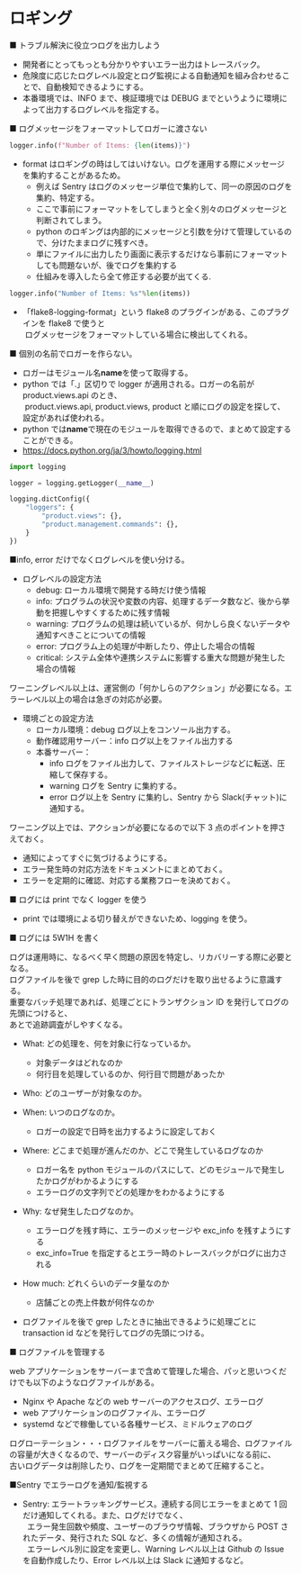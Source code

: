 # ロギング

■ トラブル解決に役立つログを出力しよう

- 開発者にとってもっとも分かりやすいエラー出力はトレースバック。
- 危険度に応じたログレベル設定とログ監視による自動通知を組み合わせることで、自動検知できるようにする。
- 本番環境では、INFO まで、検証環境では DEBUG までというように環境によって出力するログレベルを指定する。

■ ログメッセージをフォーマットしてロガーに渡さない

```python
logger.info(f"Number of Items: {len(items)}")
```

- format はロギングの時はしてはいけない。ログを運用する際にメッセージを集約することがあるため。
  - 例えば Sentry はログのメッセージ単位で集約して、同一の原因のログを集約、特定する。
  - ここで事前にフォーマットをしてしまうと全く別々のログメッセージと判断されてしまう。
  - python のロギングは内部的にメッセージと引数を分けて管理しているので、分けたままログに残すべき。
  - 単にファイルに出力したり画面に表示するだけなら事前にフォーマットしても問題ないが、後でログを集約する
  - 仕組みを導入したら全て修正する必要が出てくる.

```python
logger.info("Number of Items: %s"%len(items))
```

- 「flake8-logging-format」という flake8 のプラグインがある、このプラグインを flake8 で使うと  
  &nbsp;ログメッセージをフォーマットしている場合に検出してくれる。

■ 個別の名前でロガーを作らない。

- ロガーはモジュール名**name**を使って取得する。
- python では「.」区切りで logger が適用される。ロガーの名前が product.views.api のとき、  
  &nbsp;product.views.api, product.views, product と順にログの設定を探して、設定があれば使われる。
- python では**name**で現在のモジュールを取得できるので、まとめて設定することができる。
- https://docs.python.org/ja/3/howto/logging.html

```python
import logging

logger = logging.getLogger(__name__)

logging.dictConfig({
    "loggers": {
        "product.views": {},
        "product.management.commands": {},
    }
})
```

■info, error だけでなくログレベルを使い分ける。

- ログレベルの設定方法
  - debug: ローカル環境で開発する時だけ使う情報
  - info: プログラムの状況や変数の内容、処理するデータ数など、後から挙動を把握しやすくするために残す情報
  - warning: プログラムの処理は続いているが、何かしら良くないデータや通知すべきことについての情報
  - error: プログラム上の処理が中断したり、停止した場合の情報
  - critical: システム全体や連携システムに影響する重大な問題が発生した場合の情報

ワーニングレベル以上は、運営側の「何かしらのアクション」が必要になる。エラーレベル以上の場合は急ぎの対応が必要。

- 環境ごとの設定方法
  - ローカル環境：debug ログ以上をコンソール出力する。
  - 動作確認用サーバー：info ログ以上をファイル出力する
  - 本番サーバー：
    - info ログをファイル出力して、ファイルストレージなどに転送、圧縮して保存する。
    - warning ログを Sentry に集約する。
    - error ログ以上を Sentry に集約し、Sentry から Slack(チャット)に通知する。

ワーニング以上では、アクションが必要になるので以下 3 点のポイントを押さえておく。

- 通知によってすぐに気づけるようにする。
- エラー発生時の対応方法をドキュメントにまとめておく。
- エラーを定期的に確認、対応する業務フローを決めておく。

■ ログには print でなく logger を使う

- print では環境による切り替えができないため、logging を使う。

■ ログには 5W1H を書く

ログは運用時に、なるべく早く問題の原因を特定し、リカバリーする際に必要となる。  
ログファイルを後で grep した時に目的のログだけを取り出せるように意識する。  
重要なバッチ処理であれば、処理ごとにトランザクション ID を発行してログの先頭につけると、  
あとで追跡調査がしやすくなる。

- What: どの処理を、何を対象に行なっているか。
  - 対象データはどれなのか
  - 何行目を処理しているのか、何行目で問題があったか
- Who: どのユーザーが対象なのか。
- When: いつのログなのか。
  - ロガーの設定で日時を出力するように設定しておく
- Where: どこまで処理が進んだのか、どこで発生しているログなのか
  - ロガー名を python モジュールのパスにして、どのモジュールで発生したかログがわかるようにする
  - エラーログの文字列でどの処理かをわかるようにする
- Why: なぜ発生したログなのか。
  - エラーログを残す時に、エラーのメッセージや exc_info を残すようにする
  - exc_info=True を指定するとエラー時のトレースバックがログに出力される
- How much: どれくらいのデータ量なのか

  - 店舗ごとの売上件数が何件なのか

- ログファイルを後で grep したときに抽出できるように処理ごとに transaction id などを発行してログの先頭につける。

■ ログファイルを管理する

web アプリケーションをサーバーまで含めて管理した場合、パッと思いつくだけでも以下のようなログファイルがある。

- Nginx や Apache などの web サーバーのアクセスログ、エラーログ
- web アプリケーションのログファイル、エラーログ
- systemd などで稼働している各種サービス、ミドルウェアのログ

ログローテーション・・・ログファイルをサーバーに蓄える場合、ログファイルの容量が大きくなるので、サーバーのディスク容量がいっぱいになる前に、  
古いログデータは削除したり、ログを一定期間でまとめて圧縮すること。

■Sentry でエラーログを通知/監視する

- Sentry: エラートラッキングサービス。連続する同じエラーをまとめて 1 回だけ通知してくれる。また、ログだけでなく、  
  &nbsp;&nbsp;エラー発生回数や頻度、ユーザーのブラウザ情報、ブラウザから POST されたデータ、発行された SQL など、多くの情報が通知される。  
  &nbsp;&nbsp;エラーレベル別に設定を変更し、Warning レベル以上は Github の Issue を自動作成したり、Error レベル以上は Slack に通知するなど。
